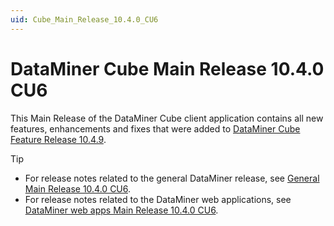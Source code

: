 ```yaml
---
uid: Cube_Main_Release_10.4.0_CU6
---
```


# DataMiner Cube Main Release 10.4.0 CU6

This Main Release of the DataMiner Cube client application contains all new features, enhancements and fixes that were added to [DataMiner Cube Feature Release 10.4.9](xref:Cube_Feature_Release_10.4.9).

> [!TIP]
>
> - For release notes related to the general DataMiner release, see [General Main Release 10.4.0 CU6](xref:General_Main_Release_10.4.0_CU6).
> - For release notes related to the DataMiner web applications, see [DataMiner web apps Main Release 10.4.0 CU6](xref:Web_apps_Main_Release_10.4.0_CU6).
